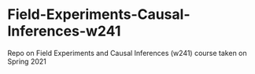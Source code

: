# Field-Experiments-Causal-Inferences-w241
Repo on Field Experiments and Causal Inferences (w241) course taken on Spring 2021
